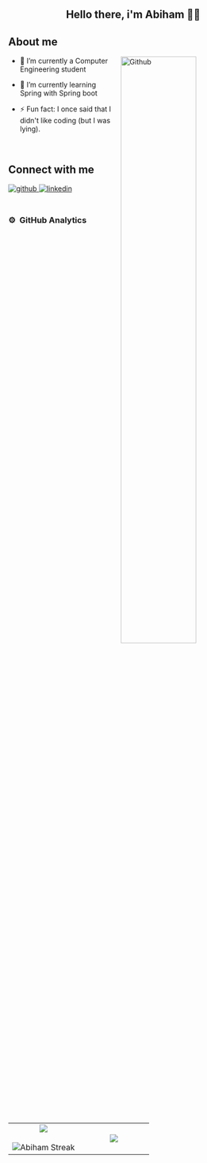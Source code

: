 <div align="center">

  
## Hello there, i'm Abiham 👋👋

</div>

## About me

<div>

<img width="55%" align="right" alt="Github" src="https://raw.githubusercontent.com/onimur/.github/master/.resources/git-header.svg" />

- 🔭 I’m currently a Computer Engineering student
  
- 🌱 I’m currently learning Spring with Spring boot
  
- ⚡ Fun fact: I once said that I didn't like coding (but I was lying).
  
</div>


<br/>  


## Connect with me  
<div>
<a href="https://github.com/NetKBs" target="_blank" target="_blank">
<img src=https://img.shields.io/badge/github-%2324292e.svg?&style=for-the-badge&logo=github&logoColor=white alt=github style="margin-bottom: 5px;" />
</a>
<a href="https://www.linkedin.com/in/abiham-ramos-ba594722a/" target="_blank">
<img src=https://img.shields.io/badge/linkedin-%231E77B5.svg?&style=for-the-badge&logo=linkedin&logoColor=white alt=linkedin style="margin-bottom: 5px;" />
</a>

</div>  
  

<br/>  


### ⚙️ &nbsp;GitHub Analytics
<!--- stats & Trophy (start) -->
<p align="center">
  <!--- stats (start) -->
<table align="center">
<tr border="none">
<td width="50%" align="center">
  
  <img  align="center"  src="https://github-readme-stats.vercel.app/api?username=NetKBs&theme=dark&show_icons=true&count_private=true" />
  <br></br>
  <img  title="" alt="Abiham Streak" src="https://github-readme-streak-stats.herokuapp.com/?user=NetKBs&theme=dark&hide_border=false&count_private=true" /> 
</td>

<td width="50%" align="center">

  <img  align="center"  src="https://github-readme-stats.anuraghazra1.vercel.app/api/top-langs/?username=NetKBs&theme=dark&hide_border=false&no-bg=true&no-frame=true&langs_count=10&count_private=true"/>
  
  </td>
</tr>
</table>
<!--- stats (end) -->
